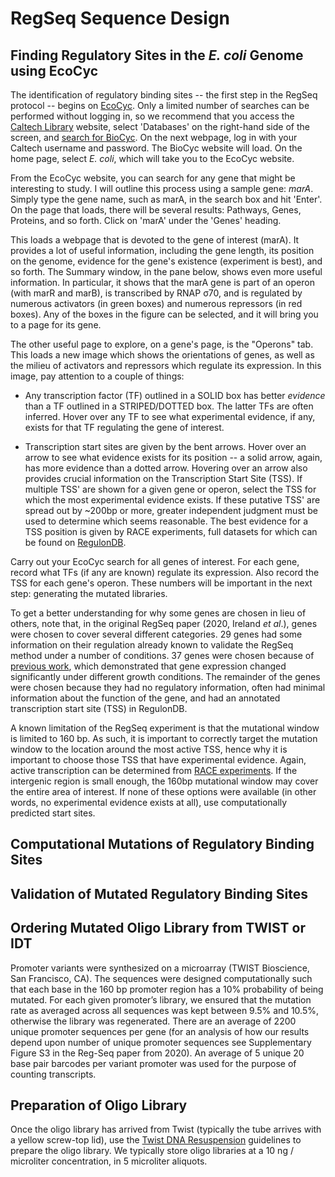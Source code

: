 # RegSeq Sequence Design

## Finding Regulatory Sites in the _E. coli_ Genome using EcoCyc
The identification of regulatory binding sites -- the first step in the RegSeq protocol -- begins on [EcoCyc](https://ecocyc.org/). Only a limited number of searches can be performed without logging in, so we recommend that you access the [Caltech Library](https://www.library.caltech.edu/) website, select 'Databases' on the right-hand side of the screen, and [search for BioCyc](https://libguides.caltech.edu/az.php?q=biocyc). On the next webpage, log in with your Caltech username and password. The BioCyc website will load. On the home page, select _E. coli_, which will take you to the EcoCyc website.

From the EcoCyc website, you can search for any gene that might be interesting to study. I will outline this process using a sample gene: _marA_. Simply type the gene name, such as marA, in the search box and hit 'Enter'. On the page that loads, there will be several results: Pathways, Genes, Proteins, and so forth. Click on 'marA' under the 'Genes' heading.

This loads a webpage that is devoted to the gene of interest (marA). It provides a lot of useful information, including the gene length, its position on the genome, evidence for the gene's existence (experiment is best), and so forth. The Summary window, in the pane below, shows even more useful information. In particular, it shows that the marA gene is part of an operon (with marR and marB), is transcribed by RNAP σ70, and is regulated by numerous activators (in green boxes) and numerous repressors (in red boxes). Any of the boxes in the figure can be selected, and it will bring you to a page for its gene.

The other useful page to explore, on a gene's page, is the "Operons" tab. This loads a new image which shows the orientations of genes, as well as the milieu of activators and repressors which regulate its expression. In this image, pay attention to a couple of things:

- Any transcription factor (TF) outlined in a SOLID box has better _evidence_ than a TF outlined in a STRIPED/DOTTED box. The latter TFs are often inferred. Hover over any TF to see what experimental evidence, if any, exists for that TF regulating the gene of interest.

- Transcription start sites are given by the bent arrows. Hover over an arrow to see what evidence exists for its position -- a solid arrow, again, has more evidence than a dotted arrow. Hovering over an arrow also provides crucial information on the Transcription Start Site (TSS). If multiple TSS' are shown for a given gene or operon, select the TSS for which the most experimental evidence exists. If these putative TSS' are spread out by ~200bp or more, greater independent judgment must be used to determine which seems reasonable. The best evidence for a TSS position is given by RACE experiments, full datasets for which can be found on [RegulonDB](http://regulondb.ccg.unam.mx/menu/download/datasets/index.jsp).

Carry out your EcoCyc search for all genes of interest. For each gene, record what TFs (if any are known) regulate its expression. Also record the TSS for each gene's operon. These numbers will be important in the next step: generating the mutated libraries.

To get a better understanding for why some genes are chosen in lieu of others, note that, in the original RegSeq paper (2020, Ireland _et al_.), genes were chosen to cover several different categories. 29 genes had some information on their regulation already known to validate the RegSeq method under a number of conditions. 37 genes were chosen because of [previous work](https://www.nature.com/articles/nbt.3418), which demonstrated that gene expression changed significantly under different growth conditions. The remainder of the genes were chosen because they had no regulatory information, often had minimal information about the function of the gene, and had an annotated transcription start site (TSS) in RegulonDB.

A known limitation of the RegSeq experiment is that the mutational window is limited to 160 bp. As such, it is important to correctly target the mutation window to the location around the most active TSS, hence why it is important to choose those TSS that have experimental evidence. Again, active transcription can be determined from [RACE experiments](https://journals.plos.org/plosone/article?id=10.1371/journal.pone.0007526). If the intergenic region is small enough, the 160bp mutational window may cover the entire area of interest. If none of these options were available (in other words, no experimental evidence exists at all), use computationally predicted start sites.

## Computational Mutations of Regulatory Binding Sites

## Validation of Mutated Regulatory Binding Sites

## Ordering Mutated Oligo Library from TWIST or IDT
Promoter variants were synthesized on a microarray (TWIST Bioscience, San Francisco, CA). The sequences were designed computationally such that each base in the 160 bp promoter region has a 10% probability of being mutated. For each given promoter’s library, we ensured that the mutation rate as averaged across all sequences was kept between 9.5% and 10.5%, otherwise the library was regenerated. There are an average of 2200 unique promoter sequences per gene (for an analysis of how our results depend upon number of unique promoter sequences see Supplementary Figure S3 in the Reg-Seq paper from 2020). An average of 5 unique 20 base pair barcodes per variant promoter was used for the purpose of counting transcripts. 

## Preparation of Oligo Library
Once the oligo library has arrived from Twist (typically the tube arrives with a yellow screw-top lid), use the [Twist DNA Resuspension](https://www.twistbioscience.com/resources/twist-dna-resuspension-guidelines) guidelines to prepare the oligo library. We typically store oligo libraries at a 10 ng / microliter concentration, in 5 microliter aliquots. 




